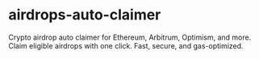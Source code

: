 # airdrops-auto-claimer
Crypto airdrop auto claimer for Ethereum, Arbitrum, Optimism, and more. Claim eligible airdrops with one click. Fast, secure, and gas-optimized.
